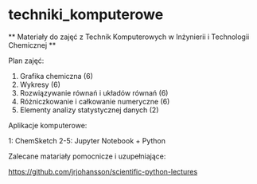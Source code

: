 # techniki_komputerowe
** Materiały do zajęć z Technik Komputerowych w Inżynierii i Technologii Chemicznej **


Plan zajęć:

1. Grafika chemiczna (6)
2. Wykresy (6)
3. Rozwiązywanie równań i układów równań (6)
4. Różniczkowanie i całkowanie numeryczne (6)
5. Elementy analizy statystycznej danych (2)


Aplikacje komputerowe:

1: ChemSketch
2-5: Jupyter Notebook + Python



Zalecane matariały pomocnicze i uzupełniające:

https://github.com/jrjohansson/scientific-python-lectures
